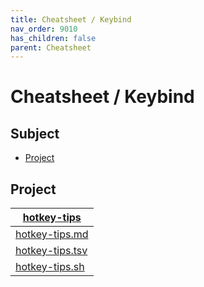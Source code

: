 ```yaml
---
title: Cheatsheet / Keybind
nav_order: 9010
has_children: false
parent: Cheatsheet
---
```



# Cheatsheet / Keybind




## Subject

* [Project](#project)




## Project

| [hotkey-tips](https://github.com/samwhelp/lingmo-adjustment/tree/main/project/gen/hotkey-tips) |
| ----------- |
| [hotkey-tips.md](https://github.com/samwhelp/lingmo-adjustment/blob/main/project/gen/hotkey-tips/dist/locale/en_US/hotkey-tips.md) |
| [hotkey-tips.tsv](https://github.com/samwhelp/lingmo-adjustment/blob/main/project/gen/hotkey-tips/dist/locale/en_US/hotkey-tips.tsv) |
| [hotkey-tips.sh](https://github.com/samwhelp/lingmo-adjustment/blob/main/project/gen/hotkey-tips/dist/locale/en_US/hotkey-tips.sh) |
